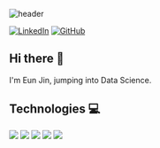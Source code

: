 ![header](https://capsule-render.vercel.app/api?type=soft&color=ffd7d7&section=header&text=Hello,%20World!&fontColor=915858&fontAlign=65)


[![LinkedIn](https://img.shields.io/badge/LinkedIn-0077B5?style=for-the-badge&logo=linkedin&logoColor=white)](https://www.linkedin.com/in/eunjin-cho/)
[![GitHub](https://img.shields.io/badge/GitHub-100000?style=for-the-badge&logo=github&logoColor=white)](https://github.com/echo153)

## Hi there 👋

I'm Eun Jin, jumping into Data Science.


<!-- ### Latest posts -->


## Technologies 💻
![](https://img.shields.io/badge/Python-3776AB?style=flat-square&logo=Python&logoColor=white)
![](https://img.shields.io/badge/MySQL-4479A1?style=flat-square&logo=MySQL&logoColor=white)
![](https://img.shields.io/badge/HTML-E34F26?style=flat-square&logo=HTML5&logoColor=white)
![](https://img.shields.io/badge/CSS-1572B6?style=flat-square&logo=CSS3&logoColor=white)
![](https://img.shields.io/badge/Git-F05032?style=flat-square&logo=Git&logoColor=white)
